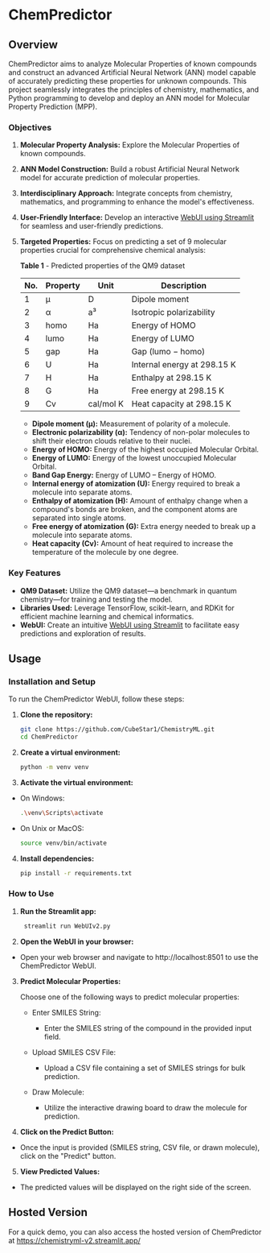 # ChemPredictor

## Overview

ChemPredictor aims to analyze Molecular Properties of known compounds and construct an advanced Artificial Neural Network (ANN) model capable of accurately predicting these properties for unknown compounds. This project seamlessly integrates the principles of chemistry, mathematics, and Python programming to develop and deploy an ANN model for Molecular Property Prediction (MPP).

### Objectives

1. **Molecular Property Analysis:** Explore the Molecular Properties of known compounds.
2. **ANN Model Construction:** Build a robust Artificial Neural Network model for accurate prediction of molecular properties.
3. **Interdisciplinary Approach:** Integrate concepts from chemistry, mathematics, and programming to enhance the model's effectiveness.
4. **User-Friendly Interface:** Develop an interactive [WebUI using Streamlit](https://chemistryml-v2.streamlit.app/) for seamless and user-friendly predictions.
5. **Targeted Properties:** Focus on predicting a set of 9 molecular properties crucial for comprehensive chemical analysis:

   **Table 1** - Predicted properties of the QM9 dataset
   
   | No. | Property | Unit      | Description                             |
   |-----|----------|-----------|-----------------------------------------|
   | 1   | μ        | D         | Dipole moment                           |
   | 2   | α        | a³        | Isotropic polarizability                |
   | 3   | homo     | Ha        | Energy of HOMO                          |
   | 4   | lumo     | Ha        | Energy of LUMO                          |
   | 5   | gap      | Ha        | Gap (lumo − homo)                       |
   | 6   | U        | Ha        | Internal energy at 298.15 K             |
   | 7   | H        | Ha        | Enthalpy at 298.15 K                    |
   | 8   | G        | Ha        | Free energy at 298.15 K                 |
   | 9   | Cv       | cal/mol K | Heat capacity at 298.15 K               |

    - **Dipole moment (µ):** Measurement of polarity of a molecule.
    - **Electronic polarizability (α):** Tendency of non-polar molecules to shift their electron clouds relative to their nuclei.
    - **Energy of HOMO:** Energy of the highest occupied Molecular Orbital.
    - **Energy of LUMO:** Energy of the lowest unoccupied Molecular Orbital.
    - **Band Gap Energy:** Energy of LUMO – Energy of HOMO.
    - **Internal energy of atomization (U):** Energy required to break a molecule into separate atoms.
    - **Enthalpy of atomization (H):** Amount of enthalpy change when a compound's bonds are broken, and the component atoms are separated into single atoms.
    - **Free energy of atomization (G):** Extra energy needed to break up a molecule into separate atoms.
    - **Heat capacity (Cv):** Amount of heat required to increase the temperature of the molecule by one degree.

### Key Features

- **QM9 Dataset:** Utilize the QM9 dataset—a benchmark in quantum chemistry—for training and testing the model.
- **Libraries Used:** Leverage TensorFlow, scikit-learn, and RDKit for efficient machine learning and chemical informatics.
- **WebUI:** Create an intuitive [WebUI using Streamlit](https://chemistryml-v2.streamlit.app/) to facilitate easy predictions and exploration of results.




## Usage


### Installation and Setup

To run the ChemPredictor WebUI, follow these steps:

1. **Clone the repository:**

   ```bash
   git clone https://github.com/CubeStar1/ChemistryML.git
   cd ChemPredictor
2. **Create a virtual environment:**

   ```bash
   python -m venv venv
3. **Activate the virtual environment:**

- On Windows:   
   ```bash
  .\venv\Scripts\activate
- On Unix or MacOS:
   ```bash
  source venv/bin/activate
4. **Install dependencies:**

   ```bash
   pip install -r requirements.txt
   
### How to Use
1. **Run the Streamlit app:**

   ```bash
    streamlit run WebUIv2.py
2. **Open the WebUI in your browser:** 

- Open your web browser and navigate to http://localhost:8501 to use the ChemPredictor WebUI.

3. **Predict Molecular Properties:**

   Choose one of the following ways to predict molecular properties:

   - Enter SMILES String:

     - Enter the SMILES string of the compound in the provided input field.
   - Upload SMILES CSV File:

      - Upload a CSV file containing a set of SMILES strings for bulk prediction.
   - Draw Molecule:

     - Utilize the interactive drawing board to draw the molecule for prediction.
4. **Click on the Predict Button:**
- Once the input is provided (SMILES string, CSV file, or drawn molecule), click on the "Predict" button.
5. **View Predicted Values:**
- The predicted values will be displayed on the right side of the screen.

## Hosted Version
For a quick demo, you can also access the hosted version of ChemPredictor at https://chemistryml-v2.streamlit.app/